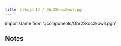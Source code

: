 ```yaml
---
title: Lekcja 13 / Obr2Skoczkow3.pgn
---
```


import Game from './components/Obr2Skoczkow3.pgn'

## Notes

<Game/>
